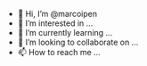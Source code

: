 - 👋 Hi, I’m @marcoipen
- 👀 I’m interested in ...
- 🌱 I’m currently learning ...
- 💞️ I’m looking to collaborate on ...
- 📫 How to reach me ...

<!---
marcoipen/marcoipen is a ✨ special ✨ repository because its `README.md` (this file) appears on your GitHub profile.
You can click the Preview link to take a look at your changes.
--->
